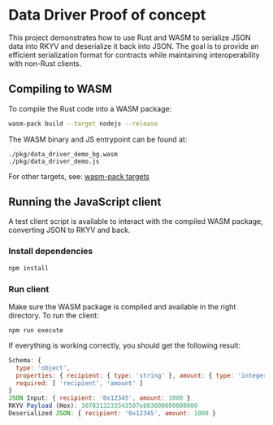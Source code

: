# Data Driver Proof of concept

This project demonstrates how to use Rust and WASM to serialize JSON data into RKYV and deserialize it back into JSON. The goal is to provide an efficient serialization format for contracts while maintaining interoperability with non-Rust clients.

## Compiling to WASM

To compile the Rust code into a WASM package:
```sh
wasm-pack build --target nodejs --release
```

The WASM binary and JS entrypoint can be found at:
```
./pkg/data_driver_demo_bg.wasm
./pkg/data_driver_demo.js
```

For other targets, see: [wasm-pack targets](https://rustwasm.github.io/wasm-pack/book/commands/build.html#target)

## Running the JavaScript client

A test client script is available to interact with the compiled WASM package, converting JSON to RKYV and back.

### Install dependencies

```sh
npm install
```

### Run client

Make sure the WASM package is compiled and available in the right directory. To run the client:
```
npm run execute
```

If everything is working correctly, you should get the following result:
```js
Schema: {
  type: 'object',
  properties: { recipient: { type: 'string' }, amount: { type: 'integer' } },
  required: [ 'recipient', 'amount' ]
}
JSON Input: { recipient: '0x12345', amount: 1000 }
RKYV Payload (Hex): 3078313233343507e803000000000000
Deserialized JSON: { recipient: '0x12345', amount: 1000 }
```
